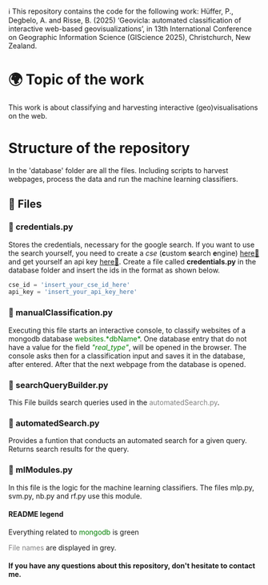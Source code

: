 :information_source: This repository contains the code for the following work: Hüffer, P., Degbelo, A. and Risse, B. (2025) ‘Geovicla: automated classification of interactive web-based geovisualizations’, in 13th International Conference on Geographic Information Science (GIScience 2025), Christchurch, New Zealand.

# :earth_africa: Topic of the work 

This work is about classifying and harvesting interactive (geo)visualisations on the web.

# Structure of the repository

In the 'database' folder are all the files. Including scripts to harvest webpages, process the data and run the machine learning classifiers. 


## :open_file_folder: Files
### :snake: credentials.py 

Stores the credentials, necessary for the google search. If you want to use the search yourself, you need to create a *cse* (**c**ustom **s**earch **e**ngine) [here:link:](https://cse.google.com/) and get yourself an api key [here:link:](https://developers.google.com/custom-search/v1/introduction?hl=de). Create a file called **credentials.py** in the database folder and insert the ids in the format as shown below.

```python
cse_id = 'insert_your_cse_id_here'
api_key = 'insert_your_api_key_here'
```

### :snake: manualClassification.py

Executing this file starts an interactive console, to classify websites of a mongodb database <span style="color:green"> websites.\*dbName\*</span>. One database entry that do not have a value for the field <span style="color:green">*"real_type"*</span>, will be opened in the browser. The console asks then for a classification input and saves it in the database, after entered. After that the next webpage from the database is opened.

### :snake: searchQueryBuilder.py

This File builds search queries used in the <span style="color:grey">automatedSearch.py</span>.  

### :snake: automatedSearch.py

Provides a funtion that conducts an automated search for a given query. Returns search results for the query. 

### :snake: mlModules.py
In this file is the logic for the machine learning classifiers. The files mlp.py, svm.py, nb.py and rf.py use this module.



#### README legend 

Everything related to <span style="color:green"> mongodb</span> is green

<span style="color:grey">File names </span> are displayed in grey.



#### If you have any questions about this repository, don't hesitate to contact me.
